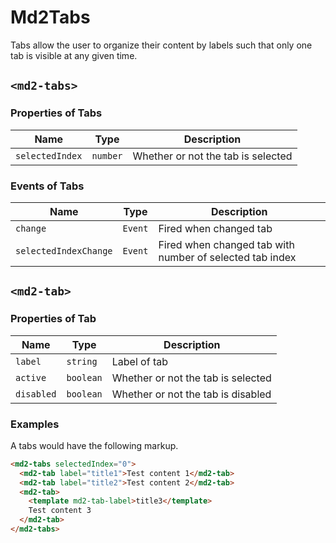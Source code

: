 # Md2Tabs
Tabs allow the user to organize their content by labels such that only one tab is visible at any given time.

## `<md2-tabs>`
### Properties of Tabs

| Name | Type | Description |
| --- | --- | --- |
| `selectedIndex` | `number` | Whether or not the tab is selected |

### Events of Tabs

| Name | Type | Description |
| --- | --- | --- |
| `change` | `Event` | Fired when changed tab |
| `selectedIndexChange` | `Event` | Fired when changed tab with number of selected tab index |

## `<md2-tab>`
### Properties of Tab

| Name | Type | Description |
| --- | --- | --- |
| `label` | `string` | Label of tab |
| `active` | `boolean` | Whether or not the tab is selected |
| `disabled` | `boolean` | Whether or not the tab is disabled |


### Examples
A tabs would have the following markup.
```html
<md2-tabs selectedIndex="0">
  <md2-tab label="title1">Test content 1</md2-tab>
  <md2-tab label="title2">Test content 2</md2-tab>
  <md2-tab>
    <template md2-tab-label>title3</template>
    Test content 3
  </md2-tab>
</md2-tabs>
```
